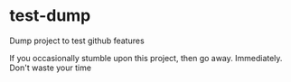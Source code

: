 # test-dump
Dump project to test github features

If you occasionally stumble upon this project, then go away. Immediately. Don't waste your time 

